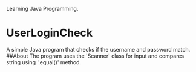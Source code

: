 Learning Java Programming.


# UserLoginCheck
A simple Java program that checks if the username and password match.
##About
The program uses the 'Scanner' class for input and compares string using '.equal()' method.
